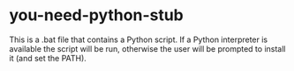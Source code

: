 # you-need-python-stub
This is a .bat file that contains a Python script. If a Python interpreter is available the script will be run, otherwise the user will be prompted to install it (and set the PATH). 
